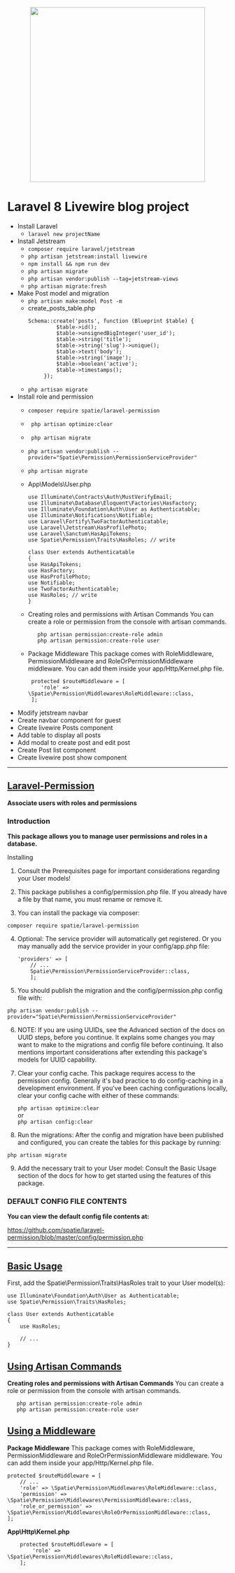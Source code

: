 <p align="center"><a href="https://laravel.com" target="_blank"><img src="https://raw.githubusercontent.com/laravel/art/master/logo-lockup/5%20SVG/2%20CMYK/1%20Full%20Color/laravel-logolockup-cmyk-red.svg" width="400"></a></p>

# Laravel 8 Livewire blog project

- Install Laravel
    - ```laravel new projectName```
- Install Jetstream 
    - ```composer require laravel/jetstream```
    - ```php artisan jetstream:install livewire```
    - ```npm install && npm run dev```
    - ```php artisan migrate```
    - ```php artisan vendor:publish --tag=jetstream-views```
    - ```php artisan migrate:fresh```
- Make Post model and migration
    - ```php artisan make:model Post -m```
    - create_posts_table.php 
       ``` 
      Schema::create('posts', function (Blueprint $table) {
                $table->id();
                $table->unsignedBigInteger('user_id');
                $table->string('title');
                $table->string('slug')->unique();
                $table->text('body');
                $table->string('image');
                $table->boolean('active');
                $table->timestamps();
            });
        ```
    - ```php artisan migrate```
- Install role and permission
  - ```
    composer require spatie/laravel-permission
    ```
  - ```
     php artisan optimize:clear
    ```
  - ```
     php artisan migrate
    ```
  - ```
    php artisan vendor:publish --provider="Spatie\Permission\PermissionServiceProvider"
    ```
  - ```
    php artisan migrate
    ```
  - App\Models\User.php
    ```
    use Illuminate\Contracts\Auth\MustVerifyEmail;
    use Illuminate\Database\Eloquent\Factories\HasFactory;
    use Illuminate\Foundation\Auth\User as Authenticatable;
    use Illuminate\Notifications\Notifiable;
    use Laravel\Fortify\TwoFactorAuthenticatable;
    use Laravel\Jetstream\HasProfilePhoto;
    use Laravel\Sanctum\HasApiTokens;
    use Spatie\Permission\Traits\HasRoles; // write
    
    class User extends Authenticatable
    {
    use HasApiTokens;
    use HasFactory;
    use HasProfilePhoto;
    use Notifiable;
    use TwoFactorAuthenticatable;
    use HasRoles; // write
    }
    ```
  - Creating roles and permissions with Artisan Commands You can create a role or permission from the console with artisan commands.
    ```
       php artisan permission:create-role admin
       php artisan permission:create-role user
    ```
  - Package Middleware This package comes with RoleMiddleware, PermissionMiddleware and RoleOrPermissionMiddleware middleware. You can add them inside your app/Http/Kernel.php file.
    ```
     protected $routeMiddleware = [
        'role' => \Spatie\Permission\Middlewares\RoleMiddleware::class,
     ];
    ```
- Modify jetstream navbar
- Create navbar component for guest
- Create livewire Posts component
- Add table to display all posts
- Add modal to create post and edit post
- Create Post list component
- Create livewire post show component

---------------------------------------------------
## [Laravel-Permission](https://spatie.be/docs/laravel-permission/v4/introduction)
**Associate users with roles and permissions**

### Introduction
**This package allows you to manage user permissions and roles in a database.**


Installing
1. Consult the Prerequisites page for important considerations regarding your User models!

2. This package publishes a config/permission.php file. If you already have a file by that name, you must rename or remove it.

3. You can install the package via composer:

```
composer require spatie/laravel-permission
```

4. Optional: The service provider will automatically get registered. Or you may manually add the service provider in your config/app.php file:

   ```
   'providers' => [
       // ...
       Spatie\Permission\PermissionServiceProvider::class,
       ];
   ```
5. You should publish the migration and the config/permission.php config file with:

```
php artisan vendor:publish --provider="Spatie\Permission\PermissionServiceProvider"
```

6. NOTE: If you are using UUIDs, see the Advanced section of the docs on UUID steps, before you continue. It explains some changes you may want to make to the migrations and config file before continuing. It also mentions important considerations after extending this package's models for UUID capability.

7. Clear your config cache. This package requires access to the permission config. Generally it's bad practice to do config-caching in a development environment. If you've been caching configurations locally, clear your config cache with either of these commands:

    ```php artisan optimize:clear```<br>
     or<br>
    ```php artisan config:clear```

8. Run the migrations: After the config and migration have been published and configured, you can create the tables for this package by running:

```
php artisan migrate
```

9. Add the necessary trait to your User model: Consult the Basic Usage section of the docs for how to get started using the features of this package.

### DEFAULT CONFIG FILE CONTENTS
**You can view the default config file contents at:**

https://github.com/spatie/laravel-permission/blob/master/config/permission.php

---------------------------------------------------------------------------

## [Basic Usage](https://spatie.be/docs/laravel-permission/v4/basic-usage/basic-usage)
First, add the Spatie\Permission\Traits\HasRoles trait to your User model(s):

```
use Illuminate\Foundation\Auth\User as Authenticatable;
use Spatie\Permission\Traits\HasRoles;

class User extends Authenticatable
{
    use HasRoles;

    // ...
}
```

## [Using Artisan Commands](https://spatie.be/docs/laravel-permission/v4/basic-usage/artisan)
**Creating roles and permissions with Artisan Commands**
You can create a role or permission from the console with artisan commands.
```
   php artisan permission:create-role admin
   php artisan permission:create-role user
```

## [Using a Middleware](https://spatie.be/docs/laravel-permission/v4/basic-usage/middleware)
**Package Middleware**
This package comes with RoleMiddleware, PermissionMiddleware and RoleOrPermissionMiddleware middleware. You can add them inside your app/Http/Kernel.php file.
```
protected $routeMiddleware = [
    // ...
    'role' => \Spatie\Permission\Middlewares\RoleMiddleware::class,
    'permission' => \Spatie\Permission\Middlewares\PermissionMiddleware::class,
    'role_or_permission' => \Spatie\Permission\Middlewares\RoleOrPermissionMiddleware::class,
];
```


**App\Http\Kernel.php**
```
    protected $routeMiddleware = [
        'role' => \Spatie\Permission\Middlewares\RoleMiddleware::class,
    ];
```



